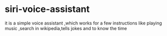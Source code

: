 # siri-voice-assistant
it is a simple voice assistant ,which works for a few instructions like playing music ,search in wikipedia,tells jokes and to know the time
